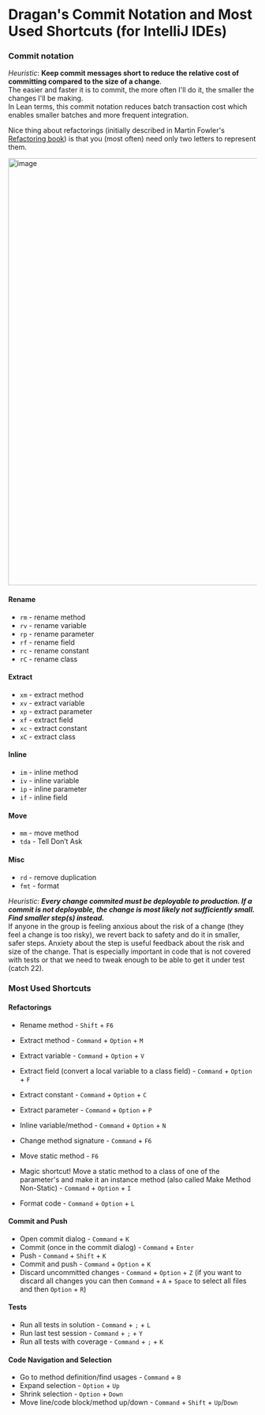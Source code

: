# Dragan's Commit Notation and Most Used Shortcuts (for IntelliJ IDEs)


### Commit notation
_Heuristic_: **Keep commit messages short to reduce the relative cost of committing compared to the size of a change**.  
The easier and faster it is to commit, the more often I'll do it, the smaller the changes I'll be making.  
In Lean terms, this commit notation reduces batch transaction cost which enables smaller batches and more frequent integration.    

Nice thing about refactorings (initially described in Martin Fowler's [Refactoring book](https://martinfowler.com/books/refactoring.html)) is that you (most often) need only two letters to represent them.

<img width="865" alt="image" src="https://github.com/dragan-stepanovic/DragansCommitNotation/assets/332947/803fcc19-0121-49d9-82e6-42394659d8a0">

#### Rename
- `rm` - rename method  
- `rv` - rename variable  
- `rp` - rename parameter  
- `rf` - rename field
- `rc` - rename constant
- `rC` - rename class

#### Extract
- `xm` - extract method  
- `xv` - extract variable  
- `xp` - extract parameter  
- `xf` - extract field  
- `xc` - extract constant  
- `xC` - extract class  

#### Inline
- `im` - inline method  
- `iv` - inline variable  
- `ip` - inline parameter  
- `if` - inline field  

#### Move
- `mm` - move method  
- `tda` - Tell Don’t Ask

#### Misc
- `rd` - remove duplication  
- `fmt` - format  

_Heuristic_: _**Every change commited must be deployable to production. If a commit is not deployable, the change is most likely not sufficiently small. Find smaller step(s) instead.**_  
If anyone in the group is feeling anxious about the risk of a change (they feel a change is too risky), we revert back to safety and do it in smaller, safer steps. Anxiety about the step is useful feedback about the risk and size of the change. That is especially important in code that is not covered with tests or that we need to tweak enough to be able to get it under test (catch 22).


### Most Used Shortcuts

#### Refactorings  
- Rename method - `Shift` + `F6`
- Extract method - `Command` + `Option` + `M`
- Extract variable - `Command` + `Option` + `V`
- Extract field (convert a local variable to a class field) - `Command` + `Option` + `F`  
- Extract constant - `Command` + `Option` + `C`
- Extract parameter - `Command` + `Option` + `P`  
- Inline variable/method - `Command` + `Option` + `N`  

- Change method signature - `Command` + `F6`  
- Move static method - `F6`  
- Magic shortcut! Move a static method to a class of one of the parameter's and make it an instance method (also called Make Method Non-Static) - `Command` + `Option` + `I`  

- Format code - `Command` + `Option` + `L`  

#### Commit and Push  
- Open commit dialog - `Command` + `K`
- Commit (once in the commit dialog) - `Command` + `Enter`
- Push - `Command` + `Shift` + `K`
- Commit and push - `Command` + `Option` + `K`  
- Discard uncommitted changes - `Command` + `Option` + `Z` (if you want to discard all changes you can then `Command` + `A` + `Space` to select all files and then `Option` + `R`)

#### Tests  
- Run all tests in solution - `Command` + `;` + `L`  
- Run last test session - `Command` + `;` + `Y`  
- Run all tests with coverage - `Command` + `;` + `K`  

#### Code Navigation and Selection  
- Go to method definition/find usages - `Command` + `B`
- Expand selection - `Option` + `Up`  
- Shrink selection - `Option` + `Down`  
- Move line/code block/method up/down - `Command` + `Shift` + `Up`/`Down`  
